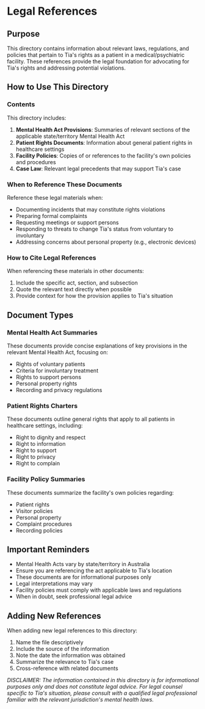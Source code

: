 # Legal References

## Purpose
This directory contains information about relevant laws, regulations, and policies that pertain to Tia's rights as a patient in a medical/psychiatric facility. These references provide the legal foundation for advocating for Tia's rights and addressing potential violations.

## How to Use This Directory

### Contents
This directory includes:
1. **Mental Health Act Provisions**: Summaries of relevant sections of the applicable state/territory Mental Health Act
2. **Patient Rights Documents**: Information about general patient rights in healthcare settings
3. **Facility Policies**: Copies of or references to the facility's own policies and procedures
4. **Case Law**: Relevant legal precedents that may support Tia's case

### When to Reference These Documents
Reference these legal materials when:
- Documenting incidents that may constitute rights violations
- Preparing formal complaints
- Requesting meetings or support persons
- Responding to threats to change Tia's status from voluntary to involuntary
- Addressing concerns about personal property (e.g., electronic devices)

### How to Cite Legal References
When referencing these materials in other documents:
1. Include the specific act, section, and subsection
2. Quote the relevant text directly when possible
3. Provide context for how the provision applies to Tia's situation

## Document Types

### Mental Health Act Summaries
These documents provide concise explanations of key provisions in the relevant Mental Health Act, focusing on:
- Rights of voluntary patients
- Criteria for involuntary treatment
- Rights to support persons
- Personal property rights
- Recording and privacy regulations

### Patient Rights Charters
These documents outline general rights that apply to all patients in healthcare settings, including:
- Right to dignity and respect
- Right to information
- Right to support
- Right to privacy
- Right to complain

### Facility Policy Summaries
These documents summarize the facility's own policies regarding:
- Patient rights
- Visitor policies
- Personal property
- Complaint procedures
- Recording policies

## Important Reminders
- Mental Health Acts vary by state/territory in Australia
- Ensure you are referencing the act applicable to Tia's location
- These documents are for informational purposes only
- Legal interpretations may vary
- Facility policies must comply with applicable laws and regulations
- When in doubt, seek professional legal advice

## Adding New References
When adding new legal references to this directory:
1. Name the file descriptively
2. Include the source of the information
3. Note the date the information was obtained
4. Summarize the relevance to Tia's case
5. Cross-reference with related documents

*DISCLAIMER: The information contained in this directory is for informational purposes only and does not constitute legal advice. For legal counsel specific to Tia's situation, please consult with a qualified legal professional familiar with the relevant jurisdiction's mental health laws.*
